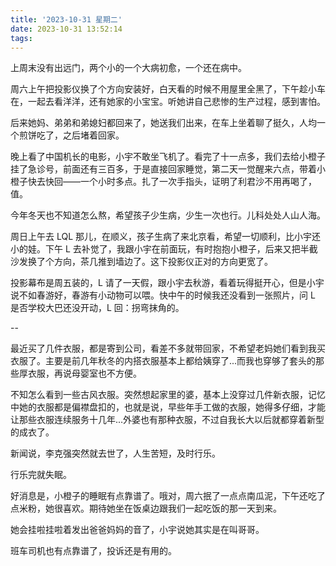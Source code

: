 ```yaml
---
title: '2023-10-31 星期二'
date: 2023-10-31 13:52:14
tags:
---
```


上周末没有出远门，两个小的一个大病初愈，一个还在病中。

周六上午把投影仪换了个方向安装好，白天看的时候不用屋里全黑了，下午趁小车在，一起去看洋洋，还有她家的小宝宝。听她讲自己悲惨的生产过程，感到害怕。

后来她妈、弟弟和弟媳妇都回来了，她送我们出来，在车上坐着聊了挺久，人均一个煎饼吃了，之后堵着回家。

晚上看了中国机长的电影，小宇不敢坐飞机了。看完了十一点多，我们去给小橙子挂了急诊号，前面还有三百多，于是直接回家睡觉，第二天一觉醒来六点，带着小橙子快去快回——一个小时多点。扎了一次手指头，证明了利君沙不用再喝了，值。

今年冬天也不知道怎么熬，希望孩子少生病，少生一次也行。儿科处处人山人海。

周日上午去 LQL 那儿，在顺义，孩子生病了来北京看，希望一切顺利，比小宇还小的娃。下午 L 去补觉了，我跟小宇在前面玩，有时抱抱小橙子，后来又把半截沙发换了个方向，茶几推到墙边了。这下投影仪正对的方向更宽了。

投影幕布是周五装的，L 请了一天假，跟小宇去秋游，看着玩得挺开心，但是小宇说不如春游好，春游有小动物可以喂。快中午的时候我还没看到一张照片，问 L 是否学校大巴还没开动，L 回：拐弯抹角的。

--

最近买了几件衣服，都是寄到公司，看差不多就带回家，不希望老妈她们看到我买衣服了。主要是前几年秋冬的内搭衣服基本上都给姨穿了...而我也穿够了套头的那些厚衣服，再说母婴室也不方便。

不知怎么看到一些古风衣服。突然想起家里的婆，基本上没穿过几件新衣服，记忆中她的衣服都是偏襟盘扣的，也就是说，早些年手工做的衣服，她得多仔细，才能让那些衣服连续服务十几年...外婆也有那种衣服，不过自我长大以后就都穿着新型的成衣了。

新闻说，李克强突然就去世了，人生苦短，及时行乐。

行乐完就失眠。

好消息是，小橙子的睡眠有点靠谱了。哦对，周六抿了一点点南瓜泥，下午还吃了点米粉，她很喜欢。期待她坐在饭桌边跟我们一起吃饭的那一天到来。

她会挂啦挂啦着发出爸爸妈妈的音了，小宇说她其实是在叫哥哥。

班车司机也有点靠谱了，投诉还是有用的。


